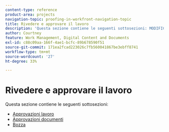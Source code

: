 ```yaml
---
content-type: reference
product-area: projects
navigation-topic: proofing-in-workfront-navigation-topic
title: Rivedere e approvare il lavoro
description: 'Questa sezione contiene le seguenti sottosezioni: MODIFICAMI.'
author: Courtney
feature: Work Management, Digital Content and Documents
exl-id: c88c09aa-166f-4ae1-bcfc-89b678590f51
source-git-commit: 171ea2fcad223026c7fb560041867be3ebff8741
workflow-type: tm+mt
source-wordcount: '27'
ht-degree: 33%

---
```


# Rivedere e approvare il lavoro

Questa sezione contiene le seguenti sottosezioni:

<!-- * [Limited document and proof decision for non-paid users overview](/help/quicksilver/review-and-approve-work/proof-doc-decision-limits.md) -->
* [Approvazioni lavoro](../review-and-approve-work/manage-approvals/manage-approvals.md)
* [Approvazioni documenti](../review-and-approve-work/document-reviews-and-approvals/document-reviews-and-approvals.md)
* [Bozza](../review-and-approve-work/proofing/proofing.md)

